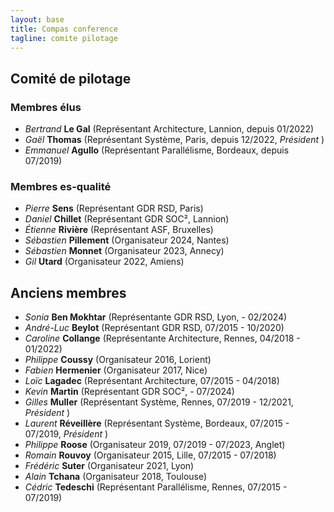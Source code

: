```yaml
---
layout: base
title: Compas conference
tagline: comite pilotage
---
```


## Comité de pilotage

### Membres élus 

* *Bertrand* **Le Gal** (Représentant Architecture, Lannion, depuis 01/2022)
* *Gaël* **Thomas** (Représentant Système, Paris, depuis 12/2022, *Président* )
* *Emmanuel* **Agullo** (Représentant Parallélisme, Bordeaux, depuis 07/2019)

### Membres es-qualité

* *Pierre* **Sens** (Représentant GDR RSD, Paris)
* *Daniel* **Chillet** (Représentant GDR SOC², Lannion)
* *Étienne* **Rivière** (Représentant ASF, Bruxelles)
* *Sébastien* **Pillement** (Organisateur 2024, Nantes)
* *Sébastien* **Monnet** (Organisateur 2023, Annecy)
* *Gil* **Utard** (Organisateur 2022, Amiens)

## Anciens membres

* *Sonia* **Ben Mokhtar** (Représentante GDR RSD, Lyon, - 02/2024)
* *André-Luc* **Beylot** (Représentant GDR RSD, 07/2015 - 10/2020)
* *Caroline* **Collange** (Représentante Architecture, Rennes, 04/2018 - 01/2022)
* *Philippe* **Coussy** (Organisateur 2016, Lorient)
* *Fabien* **Hermenier** (Organisateur 2017, Nice)
* *Loïc* **Lagadec** (Représentant Architecture, 07/2015 - 04/2018)
* *Kevin* **Martin** (Représentant GDR SOC², - 07/2024)
* *Gilles* **Muller** (Représentant Système, Rennes, 07/2019 - 12/2021, *Président* )
* *Laurent* **Réveillère** (Représentant Système, Bordeaux, 07/2015 - 07/2019, *Président* )
* *Philippe* **Roose** (Organisateur 2019, 07/2019 - 07/2023, Anglet)
* *Romain* **Rouvoy** (Organisateur 2015, Lille, 07/2015 - 07/2018)
* *Frédéric* **Suter** (Organisateur 2021, Lyon)
* *Alain* **Tchana** (Organisateur 2018, Toulouse)
* *Cédric* **Tedeschi** (Représentant Parallélisme, Rennes, 07/2015 - 07/2019)
